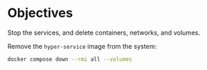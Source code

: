 # Objectives

Stop the services, and delete containers, networks, and volumes.

Remove the `hyper-service` image from the system:

```bash
docker compose down --rmi all --volumes
```
